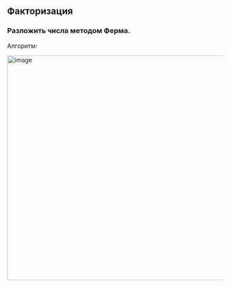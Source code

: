 ## Факторизация
### Разложить числа методом Ферма.
Алгоритм:

<img width="525" alt="image" src="https://user-images.githubusercontent.com/80067024/233144628-c835b105-d037-45c3-8a11-9c24d0fcf9a4.png">

